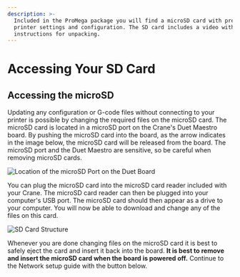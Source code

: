 ```yaml
---
description: >-
  Included in the ProMega package you will find a microSD card with preloaded
  printer settings and configuration. The SD card includes a video with further
  instructions for unpacking.
---
```


# Accessing Your SD Card

## Accessing the microSD

Updating any configuration or G-code files without connecting to your printer is possible by changing the required files on the microSD card. The microSD card is located in a microSD port on the Crane's Duet Maestro board. By pushing the microSD card into the board, as the arrow indicates in the image below, the microSD card will be released from the board. The microSD port and the Duet Maestro are sensitive, so be careful when removing microSD cards.

![Location of the microSD Port on the Duet Board](../.gitbook/assets/4acsznaovomcf09t-duetmaestro_sdarrow.jpg)

You can plug the microSD card into the microSD card reader included with your Crane. The microSD card reader can then be plugged into your computer's USB port. The microSD card should then appear as a drive to your computer. You will now be able to download and change any of the files on this card.

![SD Card Structure](../.gitbook/assets/lookansdcardstructure.png)

Whenever you are done changing files on the microSD card it is best to safely eject the card and insert it back into the board. **It is best to remove and insert the microSD card when the board is powered off.** Continue to the Network setup guide with the button below.

